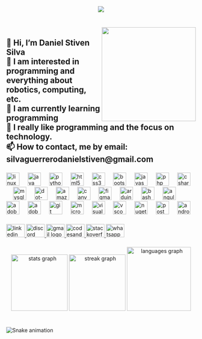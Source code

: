 <div align="center">
  <img src="https://profile-counter.glitch.me/Danielsilva200319/count.svg?"  />
</div>

###

<br clear="both">

<img align="right" height="250" src="https://images-wixmp-ed30a86b8c4ca887773594c2.wixmp.com/f/97f8c592-d092-4f7f-8c2c-81ef6a8cca0e/dfrx5e0-89e454a5-3ab2-42d3-8491-92c5056ff68e.jpg/v1/fill/w_730,h_1095,q_70,strp/anime_kid_programming_by_eranium1_dfrx5e0-pre.jpg?token=eyJ0eXAiOiJKV1QiLCJhbGciOiJIUzI1NiJ9.eyJzdWIiOiJ1cm46YXBwOjdlMGQxODg5ODIyNjQzNzNhNWYwZDQxNWVhMGQyNmUwIiwiaXNzIjoidXJuOmFwcDo3ZTBkMTg4OTgyMjY0MzczYTVmMGQ0MTVlYTBkMjZlMCIsIm9iaiI6W1t7ImhlaWdodCI6Ijw9MzA3MiIsInBhdGgiOiJcL2ZcLzk3ZjhjNTkyLWQwOTItNGY3Zi04YzJjLTgxZWY2YThjY2EwZVwvZGZyeDVlMC04OWU0NTRhNS0zYWIyLTQyZDMtODQ5MS05MmM1MDU2ZmY2OGUuanBnIiwid2lkdGgiOiI8PTIwNDgifV1dLCJhdWQiOlsidXJuOnNlcnZpY2U6aW1hZ2Uub3BlcmF0aW9ucyJdfQ.mmmjpv-fJa7Qmr00p-nZU3R9laMF5O6FQ3Dn6rHgXv0"  />

###

<h2 align="left">👋 Hi, I’m Daniel Stiven Silva<br>👀 I am interested in programming and everything about robotics, computing, etc.<br>🌱 I am currently learning programming<br>💞️ I really like programming and the focus on technology.<br>📫 How to contact, me by email: silvaguerrerodanielstiven@gmail.com</h2>

###

<div align="left">
  <img src="https://cdn.jsdelivr.net/gh/devicons/devicon/icons/linux/linux-original.svg" height="35" alt="linux logo"  />
  <img width="14" />
  <img src="https://cdn.jsdelivr.net/gh/devicons/devicon/icons/java/java-original.svg" height="35" alt="java logo"  />
  <img width="14" />
  <img src="https://cdn.jsdelivr.net/gh/devicons/devicon/icons/python/python-original.svg" height="35" alt="python logo"  />
  <img width="14" />
  <img src="https://cdn.jsdelivr.net/gh/devicons/devicon/icons/html5/html5-original.svg" height="35" alt="html5 logo"  />
  <img width="14" />
  <img src="https://cdn.jsdelivr.net/gh/devicons/devicon/icons/css3/css3-original.svg" height="35" alt="css3 logo"  />
  <img width="14" />
  <img src="https://cdn.jsdelivr.net/gh/devicons/devicon/icons/bootstrap/bootstrap-original.svg" height="35" alt="bootstrap logo"  />
  <img width="14" />
  <img src="https://skillicons.dev/icons?i=js" height="35" alt="javascript logo"  />
  <img width="14" />
  <img src="https://cdn.jsdelivr.net/gh/devicons/devicon/icons/php/php-original.svg" height="35" alt="php logo"  />
  <img width="14" />
  <img src="https://cdn.jsdelivr.net/gh/devicons/devicon/icons/csharp/csharp-original.svg" height="35" alt="csharp logo"  />
  <img width="14" />
  <img src="https://cdn.jsdelivr.net/gh/devicons/devicon/icons/mysql/mysql-original.svg" height="35" alt="mysql logo"  />
  <img width="14" />
  <img src="https://skillicons.dev/icons?i=dotnet" height="35" alt="dot-net logo"  />
  <img width="14" />
  <img src="https://skillicons.dev/icons?i=aws" height="35" alt="amazonwebservices logo"  />
  <img width="14" />
  <img src="https://cdn.jsdelivr.net/gh/devicons/devicon/icons/canva/canva-original.svg" height="35" alt="canva logo"  />
  <img width="14" />
  <img src="https://cdn.jsdelivr.net/gh/devicons/devicon/icons/figma/figma-original.svg" height="35" alt="figma logo"  />
  <img width="14" />
  <img src="https://cdn.jsdelivr.net/gh/devicons/devicon/icons/arduino/arduino-original.svg" height="35" alt="arduino logo"  />
  <img width="14" />
  <img src="https://skillicons.dev/icons?i=bash" height="35" alt="bash logo"  />
  <img width="14" />
  <img src="https://cdn.simpleicons.org/angular/DD0031" height="35" alt="angularjs logo"  />
  <img width="14" />
  <img src="https://skillicons.dev/icons?i=pr" height="35" alt="adobepremierepro logo"  />
  <img width="14" />
  <img src="https://skillicons.dev/icons?i=ae" height="35" alt="adobeaftereffects logo"  />
  <img width="14" />
  <img src="https://cdn.simpleicons.org/git/F05032" height="35" alt="git logo"  />
  <img width="14" />
  <img src="https://cdn.jsdelivr.net/gh/devicons/devicon/icons/microsoftsqlserver/microsoftsqlserver-plain.svg" height="35" alt="microsoftsqlserver logo"  />
  <img width="14" />
  <img src="https://cdn.jsdelivr.net/gh/devicons/devicon/icons/visualstudio/visualstudio-plain.svg" height="35" alt="visualstudio logo"  />
  <img width="14" />
  <img src="https://cdn.jsdelivr.net/gh/devicons/devicon/icons/vscode/vscode-original.svg" height="35" alt="vscode logo"  />
  <img width="14" />
  <img src="https://cdn.simpleicons.org/nuget/004880" height="35" alt="nuget logo"  />
  <img width="14" />
  <img src="https://cdn.simpleicons.org/postman/FF6C37" height="35" alt="postman logo"  />
  <img width="14" />
  <img src="https://cdn.jsdelivr.net/gh/devicons/devicon/icons/android/android-original.svg" height="35" alt="android logo"  />
</div>

###

<div align="left">
  <a href="https://www.linkedin.com/in/daniel-stiven-silva-guerrero-412855225/" target="_blank">
    <img src="https://raw.githubusercontent.com/maurodesouza/profile-readme-generator/master/src/assets/icons/social/linkedin/default.svg" width="49" height="35" alt="linkedin logo"  />
  </a>
  <a href="https://discord.com/channels/@me" target="_blank">
    <img src="https://raw.githubusercontent.com/maurodesouza/profile-readme-generator/master/src/assets/icons/social/discord/default.svg" width="49" height="35" alt="discord logo"  />
  </a>
  <a href="https://mail.google.com/mail/u/0/?tab=rm&ogbl#inbox" target="_blank">
    <img src="https://raw.githubusercontent.com/maurodesouza/profile-readme-generator/master/src/assets/icons/social/gmail/default.svg" width="49" height="35" alt="gmail logo"  />
  </a>
  <a href="https://codepen.io/gcvzxkrh-the-flexboxer" target="_blank">
    <img src="https://raw.githubusercontent.com/maurodesouza/profile-readme-generator/master/src/assets/icons/social/codesandbox/default.svg" width="49" height="35" alt="codesandbox logo"  />
  </a>
  <a href="https://stackoverflow.com/users/22711844/daniel-silva" target="_blank">
    <img src="https://raw.githubusercontent.com/maurodesouza/profile-readme-generator/master/src/assets/icons/social/stackoverflow/default.svg" width="49" height="35" alt="stackoverflow logo"  />
  </a>
  <a href="https://web.whatsapp.com/" target="_blank">
    <img src="https://raw.githubusercontent.com/maurodesouza/profile-readme-generator/master/src/assets/icons/social/whatsapp/default.svg" width="49" height="35" alt="whatsapp logo"  />
  </a>
</div>

###

<div align="center">
  <img src="https://github-readme-stats.vercel.app/api?username=Danielsilva200319&hide_title=false&hide_rank=false&show_icons=true&include_all_commits=true&count_private=true&disable_animations=false&theme=dracula&locale=en&hide_border=false" height="150" alt="stats graph"  />
  <img src="https://streak-stats.demolab.com?user=Danielsilva200319&locale=en&mode=daily&theme=dracula&hide_border=false&border_radius=5" height="150" alt="streak graph"  />
  <img src="https://github-readme-stats.vercel.app/api/top-langs?username=Danielsilva200319&locale=en&hide_title=false&layout=compact&card_width=350&langs_count=8&theme=dracula&hide_border=false" height="170" alt="languages graph"  />
</div>

###

<br clear="both">

<img src="https://raw.githubusercontent.com/Danielsilva200319/Danielsilva200319/output/snake.svg" alt="Snake animation" />

###
